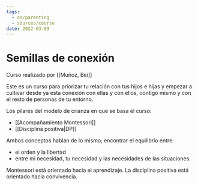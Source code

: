 ```yaml
---
tags:
  - on/parenting
  - sources/course
date: 2022-03-09
---
```


# Semillas de conexión
Curso realizado por [[Muñoz, Bei]]

Este es un curso para priorizar tu relación con tus hijos e hijas y empezar a cultivar desde ya esta conexión con ellas y con ellos, contigo mismo y con el resto de personas de tu entorno.

Los pilares del modelo de crianza en que se basa el curso:
* [[Acompañamiento Montessori]]
* [[Disciplina positiva|DP]]

Ambos conceptos hablan de lo mismo; encontrar el equilibrio entre:
- el orden y la libertad
- entre mi necesidad, tu necesidad y las necesidades de las situaciones. 

Montessori está orientado hacia el aprendizaje.
La disciplina positiva está orientado hacia convivencia.


